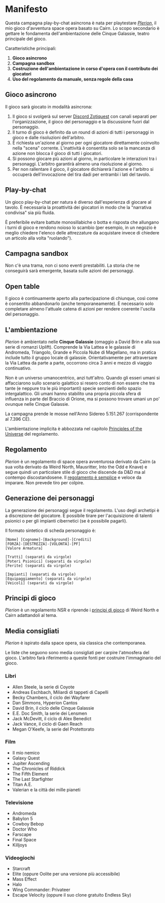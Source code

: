 # Manifesto

Questa campagna play-by-chat asincrona è nata per playtestare [*Plerion*](https://plerion.zeruhur.space/), il mio gioco d'avventura space opera basato su Cairn. Lo scopo secondario è gettare le fondamenta dell'ambientazione delle Cinque Galassie, teatro principale del gioco.

Caratteristiche principali:
1. **Gioco asincrono**
2. **Campagna sandbox**
3. **Costruzione dell'ambientazione in corso d'opera con il contributo dei giocatori**
4. **Uso del regolamento da manuale, senza regole della casa**

## Gioco asincrono

Il gioco sarà giocato in modalità asincrona:

1. Il gioco si svolgerà sul server [Discord Zotiquest](https://discord.gg/xrB7auKM3u) con canali separati per l'organizzazione, il gioco del personaggio e la discussione fuori dal personaggio.
2. Il turno di gioco è definito da un round di azioni di tutti i personaggi in gioco e dalle risoluzioni dell'arbitro.
3. È richiesta un'azione al giorno per ogni giocatore direttamente coinvolto nella "scena" corrente. L'inattività è consentita solo se la mancanza di azione non blocca il gioco di tutti i giocatori.
4. Si possono giocare più azioni al giorno, in particolare le interazioni tra i personaggi. L'arbitro garantirà almeno una risoluzione al giorno.
5. Per non rallentare il gioco, il giocatore dichiarerà l'azione e l'arbitro si occuperà dell'invocazione del tira dadi per entrambi i lati del tavolo.

## Play-by-chat

Un gioco play-by-chat per natura è diverso dall'esperienza di giocare al tavolo. È necessaria la proattività dei giocatori in modo che la "narrativa condivisa" sia più fluida.

È preferibile evitare battute monosillabiche o botta e risposta che allungano i turni di gioco e rendono noioso lo scambio (per esempio, in un negozio è meglio chiedere l'elenco delle attrezzature da acquistare invece di chiedere un articolo alla volta "ruolando").

## Campagna sandbox

Non c'è una trama, non ci sono eventi prestabiliti. La storia che ne conseguirà sarà emergente, basata sulle azioni dei personaggi.

## Open table

Il gioco è continuamente aperto alla partecipazione di chiunque, così come è consentito abbandonarlo (anche temporaneamente). È necessario solo completare almeno l'attuale catena di azioni per rendere coerente l'uscita del personaggio.

## L'ambientazione

*Plerion* è ambientato nelle **Cinque Galassie** (omaggio a David Brin e alla sua serie di romanzi Uplift). Comprende la Via Lattea e le galassie di Andromeda, Triangolo, Grande e Piccola Nube di Magellano, ma in pratica include tutto il gruppo locale di galassie. Orientativamente per attraversare la Via Lattea da parte a parte, occorrono circa 3 anni e mezzo di viaggio continuativo.

Non è un universo umanocentrico, anzi tutt'altro. Quando gli esseri umani si affacciarono sullo scenario galattico si resero conto di non essere che tra tante (e neppure tra le più importanti) specie senzienti dello spazio intergalattico. Gli umani hanno stabilito una propria piccola sfera di influenza in parte del Braccio di Orione, ma si possono trovare umani un po' ovunque nelle Cinque Galassie.

La campagna prende le mosse nell'Anno Sidereo 5.151.267 (corrispondente al 7.396 CE). 

L'ambientazione implicita è abbozzata nel capitolo [Principles of the Universe](https://plerion.zeruhur.space/#/002_principles?id=principles-of-the-universe) del regolamento.

## Regolamento

*Plerion* è un regolamento di space opera avventurosa derivato da Cairn (a sua volta derivato da Weird North, Mausritter, Into the Odd e Knave) e segue quindi un particolare stile di gioco che discende da D&D ma al contempo discostandosene. Il [regolamento è semplice](https://plerion.zeruhur.space/#/015_rules_summary) e veloce da imparare. Non prevede tiro per colpire.

## Generazione dei personaggi
La generazione dei personaggi segue il regolamento. L'uso degli archetipi è a discrezione del giocatore. È possibile tirare per l'acquisizione di talenti psionici o per gli impianti cibernetici (se è possibile pagarli).

Il formato sintetico di scheda personaggio è:

```
[Nome] [Cognome]-[Background]-[Crediti]  
[FORZA]-[DESTREZZA]-[VOLONTÁ]-[PF]  
[Valore Armatura]  

[Tratti] (separati da virgole)  
[Poteri Psionici] (separati da virgole)  
[Ferite] (separati da virgole)

[Impianti] (separati da virgole)
[Equipaggiamento] (separati da virgole)  
[Veicoli] (separati da virgole)

```

## Principi di gioco

*Plerion* è un regolamento NSR e riprende i [principi di gioco](https://*plerion.zeruhur.space/#/002_principles) di Weird North e Cairn adattandoli al tema.

## Media consigliati

*Plerion* è ispirato dalla space opera, sia classica che contemporanea.

Le liste che seguono sono media consigliati per carpire l'atmosfera del gioco. L'arbitro farà riferimento a queste fonti per costruire l'immaginario del gioco.

### Libri
- Allen Steele, la serie di Coyote
- Andreas Eschbach, Miliardi di tappeti di Capelli
- Becky Chambers, il ciclo dei Wayfarer
- Dan Simmons, Hyperion Cantos
- David Brin, il ciclo delle Cinque Galassie
- E.E. Doc Smith, la serie dei Lensmen
- Jack McDevitt, il ciclo di Alex Benedict
- Jack Vance, il ciclo di Gaen Reach
- Megan O'Keefe, la serie del Protettorato

### Film
- Il mio nemico
- Galaxy Quest 
- Jupiter Ascending
- The Chronicles of Riddick 
- The Fifth Element 
- The Last Starfighter 
- Titan A.E. 
- Valerian e la città dei mille pianeti

### Televisione
- Andromeda
- Babylon 5
- Cowboy Bebop
- Doctor Who
- Farscape
- Final Space
- Killjoys

### Videogiochi
- Starcraft
- Elite (oppure Oolite per una versione più accessibile)
- Mass Effect
- Halo
- Wing Commander: Privateer
- Escape Velocity (oppure il suo clone gratuito Endless Sky)
